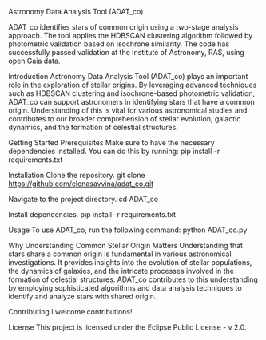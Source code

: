 Astronomy Data Analysis Tool (ADAT_co)

ADAT_co identifies stars of common origin using a two-stage analysis approach. The tool applies the HDBSCAN clustering algorithm followed by photometric validation based on isochrone similarity. The code has successfully passed validation at the Institute of Astronomy, RAS, using open Gaia data.

Introduction
Astronomy Data Analysis Tool (ADAT_co) plays an important role in the exploration of stellar origins. By leveraging advanced techniques such as HDBSCAN clustering and isochrone-based photometric validation, ADAT_co can support astronomers in identifying stars that have a common origin. Understanding of this is vital for various astronomical studies and contributes to our broader comprehension of stellar evolution, galactic dynamics, and the formation of celestial structures.

Getting Started
Prerequisites
Make sure to have the necessary dependencies installed. You can do this by running:
pip install -r requirements.txt

Installation
Clone the repository.
git clone https://github.com/elenasavvina/adat_co.git

Navigate to the project directory.
cd ADAT_co

Install dependencies.
pip install -r requirements.txt

Usage
To use ADAT_co, run the following command:
python ADAT_co.py

Why Understanding Common Stellar Origin Matters
Understanding that stars share a common origin is fundamental in various astronomical investigations. It provides insights into the evolution of stellar populations, the dynamics of galaxies, and the intricate processes involved in the formation of celestial structures. ADAT_co contributes to this understanding by employing sophisticated algorithms and data analysis techniques to identify and analyze stars with shared origin.

Contributing
I welcome contributions!

License
This project is licensed under the Eclipse Public License - v 2.0.
